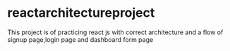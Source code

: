 # reactarchitectureproject
This project is of practicing react js with correct architecture and a flow of signup page,login page and dashboard form page

